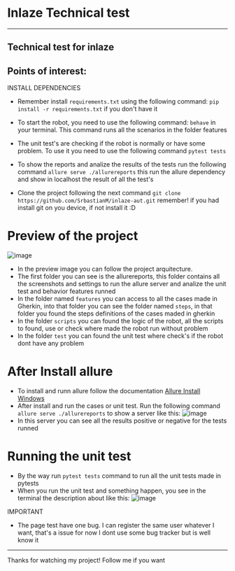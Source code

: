 # Inlaze Technical test
---
Technical test for inlaze
---
## Points of interest:
INSTALL DEPENDENCIES
- Remember install ```requirements.txt``` using the following command: ```pip install -r requirements.txt``` if you don't have it 
- To start the robot, you need to use the following command: ```behave``` in your terminal. This command runs all the scenarios in the folder features
- The unit test's are checking if the robot is normally or have some problem. To use it you need to use the following command ```pytest tests```
- To show the reports and analize the results of the tests run the following command ```allure serve ./allurereports``` this run the allure dependency and show in localhost the result of all the test's

- Clone the project following the next command ```git clone https://github.com/SrbastianM/inlaze-aut.git``` remember! if you had install git on you device, if not install it :D

# Preview of the project
![image](https://github.com/user-attachments/assets/0c780cd1-534b-4a73-b508-c9ed6459b80e)

- In the preview image you can follow the project arquitecture.
- The first folder you can see is the allurereports, this folder contains all the screenshots and settings to run the allure server and analize the unit test and behavior features runned
- In the folder named ```features``` you can access to all the cases made in Gherkin, into that folder you can see the folder named ```steps```, in that folder you found the steps definitions of the cases maded in gherkin
- In the folder ```scripts``` you can found the logic of the robot, all the scripts to found, use or check where made the robot run without problem
- In the folder ```test``` you can found the unit test where check's if the robot dont have any problem

# After Install allure
- To install and runn allure follow the documentation [Allure Install Windows ](https://allurereport.org/docs/install-for-windows/)
- After install and run the cases or unit test. Run the following command ```allure serve ./allurereports``` to show a server like this:
![image](https://github.com/user-attachments/assets/992133a9-8841-488c-9cf8-dafc3fcc9f17)
- In this server you can see all the results positive or negative for the tests runned

# Running the unit test
- By the way run ```pytest tests``` command to run all the unit tests made in pytests
- When you run the unit test and something happen, you see in the terminal the description about like this:
![image](https://github.com/user-attachments/assets/32009a40-6db0-4790-8c3d-361983c99e4b)

IMPORTANT
- The page test have one bug. I can register the same user whatever I want, that's a issue for now I dont use some bug tracker but is well know it

---
Thanks for watching my project! Follow me if you want
